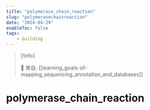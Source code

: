 ```yaml
---
title: "polymerase_chain_reaction"
slug: "polymerasechainreaction"
date: "2024-04-29"
enableToc: false
tags:
    - building
---
```


> [!info]
>
> 🌱 來自: [[learning_goals-of-mapping_sequencing_annotation_and_databases]]

# polymerase_chain_reaction


